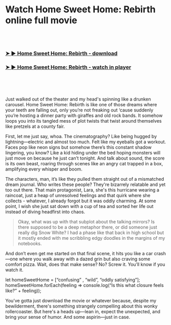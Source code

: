 <h1>Watch Home Sweet Home: Rebirth online full movie</h1>


<br><br>

<h3><a href="https://Rons-ovstalolod1979.github.io/haicxtrbzk/">➤ ► Home Sweet Home: Rebirth - download</a></h3> 
<h3><a href="https://Rons-ovstalolod1979.github.io/haicxtrbzk/">➤ ► Home Sweet Home: Rebirth - watch in player</a></h3>


<br><br><br>


Just walked out of the theater and my head's spinning like a drunken carousel. Home Sweet Home: Rebirth is like one of those dreams where your teeth are falling out, only you’re not freaking out ‘cause suddenly you’re hosting a dinner party with giraffes and old rock bands. It somehow loops you into its tangled mess of plot twists that twist around themselves like pretzels at a county fair.

First, let me just say, whoa. The cinematography? Like being hugged by lightning—electric and almost too much. Felt like my eyeballs got a workout. Faces pop like neon signs but somehow there’s this constant shadow lingering, you know? Like a kid hiding under the bed hoping monsters will just move on because he just can’t tonight. And talk about sound, the score is its own beast, roaring through scenes like an angry cat trapped in a box, amplifying every whisper and boom. 

The characters, man, it’s like they pulled them straight out of a mismatched dream journal. Who writes these people? They're bizarrely relatable and yet too out there. That main protagonist, Lara, she's this hurricane wearing a raincoat, just a heap of unresolved feelings and that quirk where she collects - whatever, I already forgot but it was oddly charming. At some point, I wish she just sat down with a cup of tea and sorted her life out instead of diving headfirst into chaos.

>Okay, what was up with that subplot about the talking mirrors? Is there supposed to be a deep metaphor there, or did someone just really dig Snow White? I had a phase like that back in high school but it mostly ended with me scribbling edgy doodles in the margins of my notebooks. 

And don’t even get me started on that final scene, it hits you like a car crash—one where you walk away with a dazed grin but also craving some comfort pizza. Wait, does that make sense? No? Screw it. You’ll know if you watch it.

let homeSweetHome = [“confusing” , “wild”, “oddly satisfying”];
homeSweetHome.forEach(feeling => console.log(“Is this what closure feels like?” + feeling));

You’ve gotta just download the movie or whatever because, despite my bewilderment, there's something strangely compelling about this wonky rollercoaster. But here's a heads up—lean in, expect the unexpected, and bring your sense of humor. And some aspirin—just in case.
